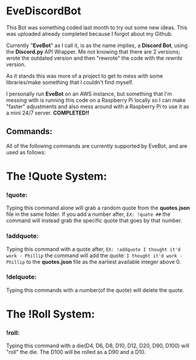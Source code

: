 # EveDiscordBot
This Bot was something coded last month to try out some new ideas. This was uploaded already completed because I forgot about my Github.

Currently "**EveBot**" as I call it, is as the name implies, a **Discord Bot**, using the **Discord.py** API Wrapper. Me not knowing that there are 2 versions; wrote the outdated version and then "rewrote" the code with the *rewrite* version.

As it stands this was more of a project to get to mess with some libraries/make something that I couldn't find myself.

I personally run **EveBot** on an AWS instance, but something that I'm messing with is running this code on a Raspberry Pi locally so I can make "faster" adjustments and also mess around with a Raspberry Pi to use it as a mini 24/7 server.
**COMPLETED!!**

## Commands:
All of the following commands are currently supported by EveBot, and are used as follows:

# The !Quote System:
### !quote:
Typing this command alone will grab a random quote from the **quotes.json** file in the same folder.
If you add a number after, `EX: !quote ##` the command will instead grab the specific quote that goes by that number.

### !addquote:
Typing this command with a quote after, `EX: !addquote I thought it'd work - Phillip` the command will add the quote: `I thought it'd work - Phillip` to the **quotes.json** file as the earliest available integer above 0.

### !delquote:
Typing this commands with a number(of the quote) will delete the quote.

# The !Roll System:
### !roll:
Typing this command with a die(D4, D6, D8, D10, D12, D20, D90, D100) will "roll" the die.
The D100 will be rolled as a D90 and a D10.

